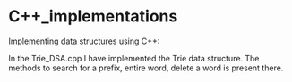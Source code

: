 # C++_implementations
Implementing data structures using C++: 

In the Trie_DSA.cpp I have implemented the Trie data structure. The methods to search for a prefix, entire word, delete a word is present there.
